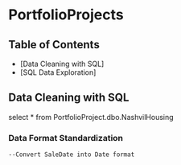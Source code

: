 # PortfolioProjects
## Table of Contents

- [Data Cleaning with SQL]
- [SQL Data Exploration]


## Data Cleaning with SQL

select *
from PortfolioProject.dbo.NashvilHousing


### Data Format Standardization
	--Convert SaleDate into Date format


